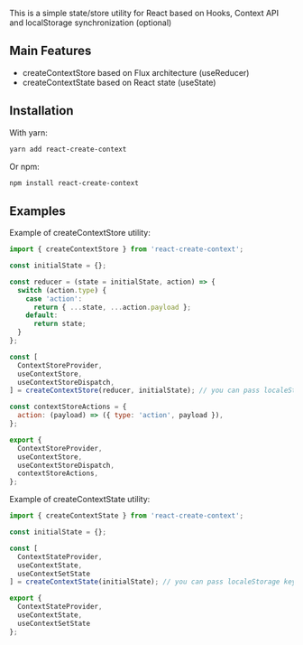 This is a simple state/store utility for React based on Hooks, Context API and localStorage synchronization (optional)
## Main Features

- createContextStore based on Flux architecture (useReducer)
- createContextState based on React state (useState)

## Installation

With yarn:

```txt
yarn add react-create-context
```

Or npm:

```txt
npm install react-create-context
```

## Examples

Example of createContextStore utility: 

```js
import { createContextStore } from 'react-create-context';

const initialState = {};

const reducer = (state = initialState, action) => {
  switch (action.type) {
    case 'action':
      return { ...state, ...action.payload };
    default:
      return state;
  }
};

const [
  ContextStoreProvider,
  useContextStore,
  useContextStoreDispatch,
] = createContextStore(reducer, initialState); // you can pass localeStorage key as a third argument to sync with localStorage

const contextStoreActions = {
  action: (payload) => ({ type: 'action', payload }),
};

export {
  ContextStoreProvider,
  useContextStore,
  useContextStoreDispatch,
  contextStoreActions,
};

```

Example of createContextState utility: 

```js
import { createContextState } from 'react-create-context';

const initialState = {};

const [
  ContextStateProvider,
  useContextState,
  useContextSetState
] = createContextState(initialState); // you can pass localeStorage key as a second argument to sync with localStorage

export {
  ContextStateProvider,
  useContextState,
  useContextSetState
};

```